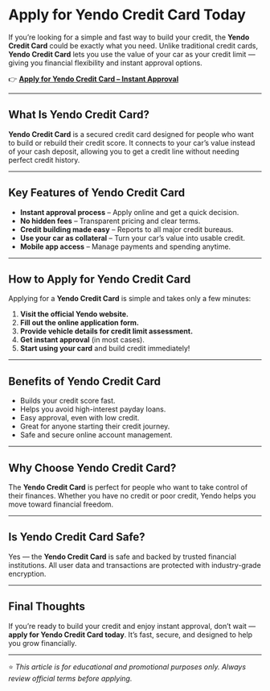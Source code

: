 # Apply for Yendo Credit Card Today

If you’re looking for a simple and fast way to build your credit, the **Yendo Credit Card** could be exactly what you need. Unlike traditional credit cards, **Yendo Credit Card** lets you use the value of your car as your credit limit — giving you financial flexibility and instant approval options.

👉 [**Apply for Yendo Credit Card – Instant Approval**](https://nx2bs.com/c?o=162&a=25324&s1=anaru&s2=err)

---

## What Is Yendo Credit Card?

**Yendo Credit Card** is a secured credit card designed for people who want to build or rebuild their credit score. It connects to your car’s value instead of your cash deposit, allowing you to get a credit line without needing perfect credit history.

---

## Key Features of Yendo Credit Card

- **Instant approval process** – Apply online and get a quick decision.  
- **No hidden fees** – Transparent pricing and clear terms.  
- **Credit building made easy** – Reports to all major credit bureaus.  
- **Use your car as collateral** – Turn your car’s value into usable credit.  
- **Mobile app access** – Manage payments and spending anytime.

---

## How to Apply for Yendo Credit Card

Applying for a **Yendo Credit Card** is simple and takes only a few minutes:

1. **Visit the official Yendo website.**  
2. **Fill out the online application form.**  
3. **Provide vehicle details for credit limit assessment.**  
4. **Get instant approval** (in most cases).  
5. **Start using your card** and build credit immediately!

---

## Benefits of Yendo Credit Card

- Builds your credit score fast.  
- Helps you avoid high-interest payday loans.  
- Easy approval, even with low credit.  
- Great for anyone starting their credit journey.  
- Safe and secure online account management.

---

## Why Choose Yendo Credit Card?

The **Yendo Credit Card** is perfect for people who want to take control of their finances. Whether you have no credit or poor credit, Yendo helps you move toward financial freedom.

---

## Is Yendo Credit Card Safe?

Yes — the **Yendo Credit Card** is safe and backed by trusted financial institutions. All user data and transactions are protected with industry-grade encryption.

---

## Final Thoughts

If you’re ready to build your credit and enjoy instant approval, don’t wait — **apply for Yendo Credit Card today**. It’s fast, secure, and designed to help you grow financially.

---

⭐ *This article is for educational and promotional purposes only. Always review official terms before applying.*
